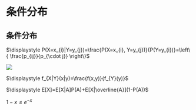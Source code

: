 # 条件分布

## 条件分布

$\displaystyle P(X=x_{i}|Y=y_{j})=\frac{P(X=x_{i}, Y=y_{j})}{P(Y=y_{i})}=\left\{ \frac{p_{ij}}{p_{\cdot j}} \right\}$

![](images/2021-11-12-18-49-01.png)

$\displaystyle f_{X|Y}(x|y)=\frac{f(x,y)}{f_{Y}(y)}$

$\displaystyle E[X]=E[X|A]P(A)+E[X|\overline{A}](1-P(A))$


$\displaystyle 1-x\leqslant e^{-x}$








